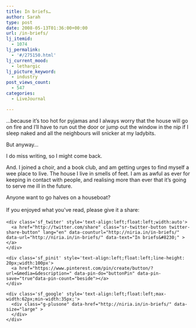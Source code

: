 ```yaml
---
title: In briefs…
author: Sarah
type: post
date: 2008-05-13T01:36:00+00:00
url: /in-briefs/
lj_itemid:
  - 1074
lj_permalink:
  - '#/275150.html'
lj_current_mood:
  - lethargic
lj_picture_keyword:
  - industry
post_views_count:
  - 547
categories:
  - LiveJournal

---
```

<div id="fb-root">
</div>

&#8230;because it&#8217;s too hot for pyjamas and I always worry that the house will go on fire and I&#8217;ll have to run out the door or jump out the window in the nip if I sleep naked and all the neighbours will snicker at my ladybits. 

But anyway&#8230;

I do miss writing, so I might come back.

And. I joined a choir, and a book club, and am getting urges to find myself a wee place to live. The house I live in smells of feet. I am as awful as ever for keeping in contact with people, and realising more than ever that it&#8217;s going to serve me ill in the future.

Anyone want to go halves on a houseboat?

<div class='sfsi_Sicons' style='width: 100%; display: inline-block; vertical-align: middle; text-align:left'>
  <div style='margin:0px 8px 0px 0px; line-height: 24px'>
    <span>If you enjoyed what you've read, please give it a share:</span>
  </div>
  
  <div class='sfsi_socialwpr'>
    <div class='sf_fb' style='text-align:left;width:125px'>
      <div class="fb-like" href="http://niria.in/in-briefs/" width="180" send="false" showfaces="false"  action="like" data-share="true"data-layout="button_count" >
      </div>
    </div>
    
    <div class='sf_twiter' style='text-align:left;float:left;width:auto'>
      <a href="http://twitter.com/share" class="sr-twitter-button twitter-share-button" lang="en" data-counturl="http://niria.in/in-briefs/" data-url="http://niria.in/in-briefs/" data-text="In briefs&#8230;" ></a>
    </div>
    
    <div class='sf_pinit' style='text-align:left;float:left;line-height: 20px;width:100px'>
      <a href="https://www.pinterest.com/pin/create/button/?url=&media=&description=" data-pin-do="buttonPin" data-pin-save="true"data-pin-count="beside"></a>
    </div>
    
    <div class='sf_google' style='text-align:left;float:left;max-width:62px;min-width:35px;'>
      <div class="g-plusone" data-href="http://niria.in/in-briefs/" data-size="large" >
      </div>
    </div>
  </div>
</div>